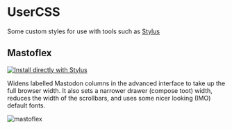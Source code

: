 # UserCSS
Some custom styles for use with tools such as [Stylus](https://github.com/openstyles/stylus)

## Mastoflex
[![Install directly with Stylus](https://img.shields.io/badge/Install%20directly%20with-Stylus-00adad.svg)](https://raw.githubusercontent.com/imathew/usercss/main/mastoflex.user.css)

Widens labelled Mastodon columns in the advanced interface to take up the full browser width. It also sets a narrower drawer (compose toot) width, reduces the width of the scrollbars, and uses some nicer looking (IMO) default fonts.

![mastoflex](https://user-images.githubusercontent.com/627767/199858388-5bbae914-f75d-483d-9bb7-8bcaa93dd2fa.png)
